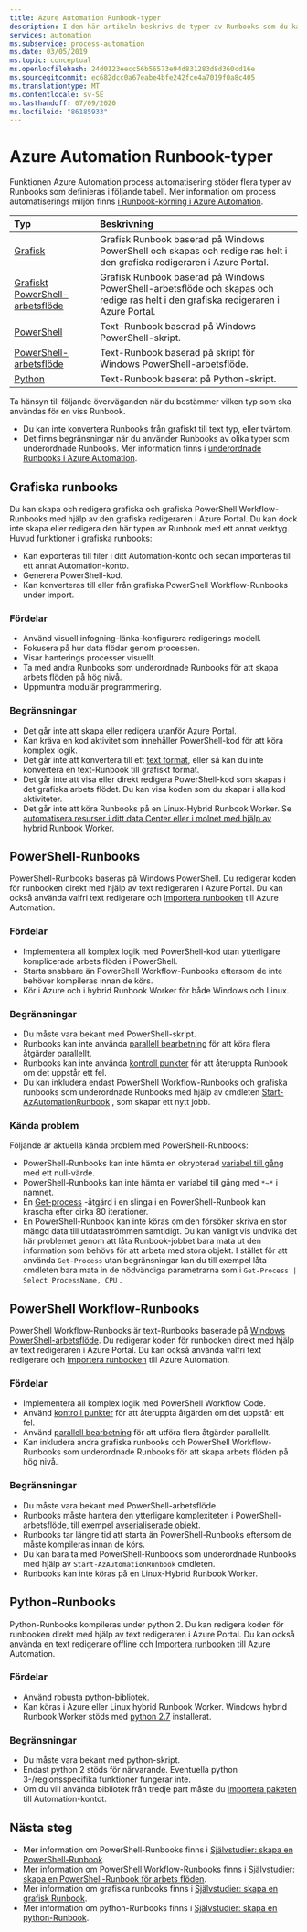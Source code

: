 ```yaml
---
title: Azure Automation Runbook-typer
description: I den här artikeln beskrivs de typer av Runbooks som du kan använda i Azure Automation och överväganden för att bestämma vilken typ som ska användas.
services: automation
ms.subservice: process-automation
ms.date: 03/05/2019
ms.topic: conceptual
ms.openlocfilehash: 24d0123eecc56b56573e94d831283d8d360cd16e
ms.sourcegitcommit: ec682dcc0a67eabe4bfe242fce4a7019f0a8c405
ms.translationtype: MT
ms.contentlocale: sv-SE
ms.lasthandoff: 07/09/2020
ms.locfileid: "86185933"
---
```

# <a name="azure-automation-runbook-types"></a>Azure Automation Runbook-typer

Funktionen Azure Automation process automatisering stöder flera typer av Runbooks som definieras i följande tabell. Mer information om process automatiserings miljön finns [i Runbook-körning i Azure Automation](automation-runbook-execution.md).

| Typ | Beskrivning |
|:--- |:--- |
| [Grafisk](#graphical-runbooks)|Grafisk Runbook baserad på Windows PowerShell och skapas och redige ras helt i den grafiska redigeraren i Azure Portal. |
| [Grafiskt PowerShell-arbetsflöde](#graphical-runbooks)|Grafisk Runbook baserad på Windows PowerShell-arbetsflöde och skapas och redige ras helt i den grafiska redigeraren i Azure Portal. |
| [PowerShell](#powershell-runbooks) |Text-Runbook baserad på Windows PowerShell-skript. |
| [PowerShell-arbetsflöde](#powershell-workflow-runbooks)|Text-Runbook baserad på skript för Windows PowerShell-arbetsflöde. |
| [Python](#python-runbooks) |Text-Runbook baserat på Python-skript. |

Ta hänsyn till följande överväganden när du bestämmer vilken typ som ska användas för en viss Runbook.

* Du kan inte konvertera Runbooks från grafiskt till text typ, eller tvärtom.
* Det finns begränsningar när du använder Runbooks av olika typer som underordnade Runbooks. Mer information finns i [underordnade Runbooks i Azure Automation](automation-child-runbooks.md).

## <a name="graphical-runbooks"></a>Grafiska runbooks

Du kan skapa och redigera grafiska och grafiska PowerShell Workflow-Runbooks med hjälp av den grafiska redigeraren i Azure Portal. Du kan dock inte skapa eller redigera den här typen av Runbook med ett annat verktyg. Huvud funktioner i grafiska runbooks:

* Kan exporteras till filer i ditt Automation-konto och sedan importeras till ett annat Automation-konto. 
* Generera PowerShell-kod. 
* Kan konverteras till eller från grafiska PowerShell Workflow-Runbooks under import. 

### <a name="advantages"></a>Fördelar

* Använd visuell infogning-länka-konfigurera redigerings modell.
* Fokusera på hur data flödar genom processen.
* Visar hanterings processer visuellt.
* Ta med andra Runbooks som underordnade Runbooks för att skapa arbets flöden på hög nivå.
* Uppmuntra modulär programmering.

### <a name="limitations"></a>Begränsningar

* Det går inte att skapa eller redigera utanför Azure Portal.
* Kan kräva en kod aktivitet som innehåller PowerShell-kod för att köra komplex logik.
* Det går inte att konvertera till ett [text format](automation-runbook-types.md), eller så kan du inte konvertera en text-Runbook till grafiskt format. 
* Det går inte att visa eller direkt redigera PowerShell-kod som skapas i det grafiska arbets flödet. Du kan visa koden som du skapar i alla kod aktiviteter.
* Det går inte att köra Runbooks på en Linux-Hybrid Runbook Worker. Se [automatisera resurser i ditt data Center eller i molnet med hjälp av hybrid Runbook Worker](automation-hybrid-runbook-worker.md).

## <a name="powershell-runbooks"></a>PowerShell-Runbooks

PowerShell-Runbooks baseras på Windows PowerShell. Du redigerar koden för runbooken direkt med hjälp av text redigeraren i Azure Portal.  Du kan också använda valfri text redigerare och [Importera runbooken](manage-runbooks.md) till Azure Automation.

### <a name="advantages"></a>Fördelar

* Implementera all komplex logik med PowerShell-kod utan ytterligare komplicerade arbets flöden i PowerShell.
* Starta snabbare än PowerShell Workflow-Runbooks eftersom de inte behöver kompileras innan de körs.
* Kör i Azure och i hybrid Runbook Worker för både Windows och Linux.

### <a name="limitations"></a>Begränsningar

* Du måste vara bekant med PowerShell-skript.
* Runbooks kan inte använda [parallell bearbetning](automation-powershell-workflow.md#use-parallel-processing) för att köra flera åtgärder parallellt.
* Runbooks kan inte använda [kontroll punkter](automation-powershell-workflow.md#use-checkpoints-in-a-workflow) för att återuppta Runbook om det uppstår ett fel.
* Du kan inkludera endast PowerShell Workflow-Runbooks och grafiska runbooks som underordnade Runbooks med hjälp av cmdleten [Start-AzAutomationRunbook](/powershell/module/az.automation/start-azautomationrunbook?view=azps-3.7.0) , som skapar ett nytt jobb.

### <a name="known-issues"></a>Kända problem

Följande är aktuella kända problem med PowerShell-Runbooks:

* PowerShell-Runbooks kan inte hämta en okrypterad [variabel till gång](./shared-resources/variables.md) med ett null-värde.
* PowerShell-Runbooks kan inte hämta en variabel till gång med `*~*` i namnet.
* En [Get-process](/powershell/module/microsoft.powershell.management/get-process?view=powershell-7) -åtgärd i en slinga i en PowerShell-Runbook kan krascha efter cirka 80 iterationer.
* En PowerShell-Runbook kan inte köras om den försöker skriva en stor mängd data till utdataströmmen samtidigt. Du kan vanligt vis undvika det här problemet genom att låta Runbook-jobbet bara mata ut den information som behövs för att arbeta med stora objekt. I stället för att använda `Get-Process` utan begränsningar kan du till exempel låta cmdleten bara mata in de nödvändiga parametrarna som i `Get-Process | Select ProcessName, CPU` .

## <a name="powershell-workflow-runbooks"></a>PowerShell Workflow-Runbooks

PowerShell Workflow-Runbooks är text-Runbooks baserade på [Windows PowerShell-arbetsflöde](automation-powershell-workflow.md). Du redigerar koden för runbooken direkt med hjälp av text redigeraren i Azure Portal. Du kan också använda valfri text redigerare och [Importera runbooken](manage-runbooks.md) till Azure Automation.

### <a name="advantages"></a>Fördelar

* Implementera all komplex logik med PowerShell Workflow Code.
* Använd [kontroll punkter](automation-powershell-workflow.md#use-checkpoints-in-a-workflow) för att återuppta åtgärden om det uppstår ett fel.
* Använd [parallell bearbetning](automation-powershell-workflow.md#use-parallel-processing) för att utföra flera åtgärder parallellt.
* Kan inkludera andra grafiska runbooks och PowerShell Workflow-Runbooks som underordnade Runbooks för att skapa arbets flöden på hög nivå.

### <a name="limitations"></a>Begränsningar

* Du måste vara bekant med PowerShell-arbetsflöde.
* Runbooks måste hantera den ytterligare komplexiteten i PowerShell-arbetsflöde, till exempel [avserialiserade objekt](automation-powershell-workflow.md#deserialized-objects).
* Runbooks tar längre tid att starta än PowerShell-Runbooks eftersom de måste kompileras innan de körs.
* Du kan bara ta med PowerShell-Runbooks som underordnade Runbooks med hjälp av `Start-AzAutomationRunbook` cmdleten.
* Runbooks kan inte köras på en Linux-Hybrid Runbook Worker.

## <a name="python-runbooks"></a>Python-Runbooks

Python-Runbooks kompileras under python 2. Du kan redigera koden för runbooken direkt med hjälp av text redigeraren i Azure Portal. Du kan också använda en text redigerare offline och [Importera runbooken](manage-runbooks.md) till Azure Automation.

### <a name="advantages"></a>Fördelar

* Använd robusta python-bibliotek.
* Kan köras i Azure eller Linux hybrid Runbook Worker. Windows hybrid Runbook Worker stöds med [python 2.7](https://www.python.org/downloads/release/latest/python2) installerat.

### <a name="limitations"></a>Begränsningar

* Du måste vara bekant med python-skript.
* Endast python 2 stöds för närvarande. Eventuella python 3-/regionsspecifika funktioner fungerar inte.
* Om du vill använda bibliotek från tredje part måste du [Importera paketen](python-packages.md) till Automation-kontot.

## <a name="next-steps"></a>Nästa steg

* Mer information om PowerShell-Runbooks finns i [Självstudier: skapa en PowerShell-Runbook](learn/automation-tutorial-runbook-textual-powershell.md).
* Mer information om PowerShell Workflow-Runbooks finns i [Självstudier: skapa en PowerShell-Runbook för arbets flöden](learn/automation-tutorial-runbook-textual.md).
* Mer information om grafiska runbooks finns i [Självstudier: skapa en grafisk Runbook](learn/automation-tutorial-runbook-graphical.md).
* Mer information om python-Runbooks finns i [Självstudier: skapa en python-Runbook](learn/automation-tutorial-runbook-textual-python2.md).
